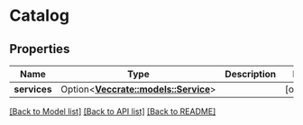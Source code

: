 # Catalog

## Properties

Name | Type | Description | Notes
------------ | ------------- | ------------- | -------------
**services** | Option<[**Vec<crate::models::Service>**](Service.md)> |  | [optional]

[[Back to Model list]](../README.md#documentation-for-models) [[Back to API list]](../README.md#documentation-for-api-endpoints) [[Back to README]](../README.md)


